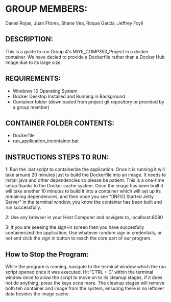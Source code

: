 # GROUP MEMBERS:

 Daniel Rojas,
 Juan Ffores, 
 Shane Vea,
 Roque Garcia,
 Jeffrey Foyil



## DESCRIPTION:
  
  This is a guide to run Group 4's MiYE_COMP350_Project in a docker container.
  We have decied to provide a Dockerfile rather than a Docker Hub Image due to its
  large size.



## REQUIREMENTS:

 - Windows 10 Operating System
 - Docker Desktop Installed and Running in Background
 - Container folder (downloaded from project git repository or provided by a group member)
     
     

## CONTAINER FOLDER CONTENTS:
  
  + Dockerfile
  + run_application_incontainer.bat



## INSTRUCTIONS STEPS TO RUN:

  1: Run the .bat script to containerize the application. Once it is running it will take around
     20 minutes just to build the Dockerfile into an image. It needs to install java and other 
     dependencies so please be patient. This is a one-time setup thanks to the Docker cache system.
     Once the image has been built it will take another 10 minutes to build it into a container
     which will set up its remaining dependencies, and then once you see "[INFO] Started Jetty Server"
     in the terminal window, you know the container has been built and run successfully. 

  2: Use any browser in your Host Computer and navigate to,  localhost:8080

  3: If you are seeeing the sign-in screen then you have succesfully containerized the application,
     Use whatever random sign in credentials, or not and click the sign in button to reach the core
     part of our program.


## How to Stop the Program:
  
  While the program is running, navigate to the terminal window which the run script opened once it
  was executed. Hit 'CTRL + C' within the terminal window once to allow the script to move on to its
  cleanup stages, if it does not do anything, press the keys ocne more. The cleanup stages will remove
  both teh container and image from the system, ensuring there is no leftover data besides the image cache.
